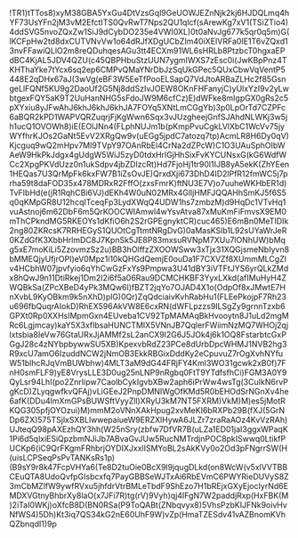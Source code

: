 !TR1)tTTos8)xyM38GBA5YxGu4DtVzsGql9GeUOWJEZnNjk2kj6HJDQLmq4hYF73UsYFn2jM3vM2EfctITS0QvRwT7Nps2QU1qlcf(sArewKg7xV1(TSiZTio4)4ddSVG5nvoZQxZw1SiJ9dCybDO235e4VWI0XL)0t0aNvJg677k5qr0q5m)G(lKCFpHw2td8dxCUTVNvVw1o64dRJfXDgUCbZIm40iXEIVRFa0IE1T6vZQxd13nvFFawiQLlO2m8reQDuhqesAGu3tt4ECXm91WL6sHRLb8PtzbcT0hgxaEPdBC4KjAL5JDV4QZU(c45QBPHbuStzUUN7ygmIWXS7zEsc0i(JwKBpPnz4TKHThaYke7tYcx6sq2ep6CMPvQMaYNrDbJzSqUkGPec5QUxCbwVqVentP5448E2qDHx67aJ(3wVg(eBF3W5EeTfPooELSapQ7VdJtoARBaZLHc2f85GsngeLlFQNf5KU9g2DaoUf2G5Nj8ddSzIvJOEW8OKnFHFanyjC)yUlxYzI9v2yLwbtgexFQY5aK9T2UuHanNHG5sFdoJW9M6cfCz)E)dWFke8mIgpGX0gRs2c5pXYxiu8yJFwAhJ6khJ6khJ6khJA7FOYq5XNtLmCGgYb)3p0LpOrTd7CZPFc6aBQR2kPD1WAPVQRZuqrjFjKgWwn6Sqx3vJUzgheejGnfSJAhdNLWKj3w5jh1ucQ1OVOWh8)iE(EOlJNn4(FLphNUJm1b(pKmpPvuCgkLVlXbC1WcVv75jyWYfhrKJOs2GaNt5EvV2XRgQw9v(uEGg5jpdC7atozq7tp)AcmLR8H6Dy0qV)Kjcguq9wQ2mHpv7Ml9TVpY97OAnRbEl4CrNa2dZPcW)C1O3UAuSphOIbWAeW9HkPkJdgx4gUdgW5WiJ5zyD0tdxHrlGjHhSixFvKYCUNsxG(kG6WdfWCc2XpgPKVdUzz0n1ukSdpv4jbZDIzcRt)Hd7FjoHj1tr90l1IJB8yA5ekK(ZhYEen1HEQas7U3QrMpFk6kxFW7B1iZsOvJE)QrxdXji673DhD4ID2lPfR12fmWC5j7prha59t8daFOD35x478MDRxR2FffO(zxsFmrK)ftNU3E7V)o7uuheWKHbER1d)TvFIbHd(e(jR1RqhCBi6VJ)dEKh4W0uN02MRx4GlljHMFJQQAHhSmKJ5f6S5q0qKMpGR8U12hcqITceqFp3LydXWqQ4UDW1hs7zmbzM)d9HqDc1VTvHq1vuAstnoj6m62DbF6m5QrKOOCWIAmwl4wYsvAtva87xMuKmFiFmvsX9EM0mThCPkndMG5RKEOYs1dKfiO6h2S2rGPEgnyktCR)cuc465)E6mBn0MeTIDIk2ng80ZKRcsK7RRHEGyS1QUOtCgTtmtNRgDvG)0aMasKSlb1L92sUYaWrJeR0KZdGfK3XbbHrlmDC8J7KpnSk5JE8P83mxsuRVNpM7XUu7lONhUW)bMqg5xE7moKiLi5ZzovmzSz2u)BB3hOlffzZXOOWSww3xTjx31XQGjsmeNbIyvn8bMMEQjyUfjrOPI)eV0Mpz1i10kQHGdQemjE0ouDa1F7CXVZf8XUmmMLCgZlv4HCbhW07jpvfyio6qYhCwGzFxYs9Pmpwa3U41dBY3iVTFtJYS6yrQLkZMdx8hQwJ9n11DtiRkej1Dm2I2i6f5a06Rau9DCMCHKBF3YyxLXkd(afIMuHyH4ZWQBkSa(ZPcXBeD4yPk3MQw6l)fBZT2jqYo7OJAD4X1o(OdpOf8xJMwtE7HnXvbL9KyOBkm9k5nXhD)plG)0Qr)ZqQdciaivKvhRabHu1(FLEePkojpF7Rh23u696fbQuqrAIokD)RhEX596AkVW8E6cxRN(dWFLpzzs9ILSgZy9grnnTzxb6GPXt0Rp0XXHsIMpmGxn4EUveba1CV92TpMAMAqBkHvooytn8J1uLd2mgMRc6Lgjmcay)kaY5X3xfIbsaHUNCTMIX5VNnJB7QqlerFWiimNzMQ7WHOj2qjlxtsbia8IeVw76GtaURxJjAMMf2sL2anCX9l2G6J5JOk4j6k1OQ8FstarbtcGxPGgJ28c4zNYbpbywwSU5XB)KpexvbRdZ23PCe8dUrbDpcWHMJ1NVB2hg3R9xcU7amO6IzuddNCW2jNmOB3EkkRBGixDddKy2eCpuvuZ7rOgXvhNYfuW51blhcRJqVmBUWbhw)4MLT3aM9dG44FRjFY4Kml3WO31gcwk2xB0f)7FnH0smFLF9)yE8VrysLLE3D0ug25nLNP9nRgbq0FtT9YTdfsfhCi)FGM3A0Y9QyLsr94LhI(po2ZnrIipw7CaolbCykIgvbXBw2aph6iPrWw4wsTg(3CuIkN6rvPgKcD)ZLyqgwfkvQFAj)vLiGEeJ2PnpDMNIWgOfKMd5R0bEHOdSrNGnXv4he6afK(DDu4lmXmGPsBUWSftVyyZll)XRyU3kM7NT5FXRM)VkM)M)es5jMotRKQG305pfjOYOzui)M)mmM2oVNnXAkHpug2xvMeKI6bRXPb29B(fXJ(5GrNDp6ZX)575TSjlxSXBLlwwepaiueW9ERZXlHywA6JLZr7zraRaAOz4KvVzRAh)UJteqQ98pAXEzhQY3hh(W25nSry(zbfw7DfVR7B(uLZa1ED01jaI3ggxWPaqK1Pi6d5qlxiESiQpzbmNJiJb7ABvaGvJUw5RucNMTrdjnPOC8pkISwwq0LtikfPUCKp6(iC9QrFKgmFRhbrjOYDIXJxxlISMYoBL2sAkKVy0o2Od3pFNgrrSW(H(uisLCPSeqPsPvTANKsRs1p)(B9sY9r8k47FcpVHYa6(Te8D2tuOie0BcX9l9jqugDLkd(on8WcW(v5xlVVTBBCEuQTA8UdoQvfpGIsbcxfq7PayGBBSeWJTxAi6RbEVmC6PWYRieDUVyS8Z3mCbMZlfW9ywfRVxu5jhfdrVtrBMLeTbdF9ShEzo7H1bREjxGXyEjocIyrNd6EMDXVGtnyBhbrXy8laO(x7JFi7R)tg(rV)9Vyh)qj4IFgN7W2paddjRxp(HxFBK(M)2iTaI0WKj)oXfcB8D(BN0RSa(P9ToQABt(ZNbqvyx8)5VhsPzbKIJFNk9oivHvNfWS4)5Dh)Kt3iq7QS34kG2nE60UhF9W)vZp(HmaTZESdv41vAZBnomKVhQZbnqdI1)9p
